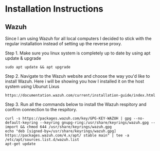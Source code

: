 # Installation Instructions

## Wazuh

Since I am using Wazuh for all local computers I decided to stick with the regular installation instead of setting up the reverse proxy.

Step 1. Make sure you linux system is completely up to date by using apt update & upgrade

    sudo apt update && apt upgrade

Step 2. Navigate to the Wazuh website and choose the way you'd like to install Wazuh. Here i will be showing you how I installed it on the host system using Ubunut Lixus
                
    https://documentation.wazuh.com/current/installation-guide/index.html

Step 3. Run all the commands below to install the Wazuh respitory and confirm connection to the respitory.

    curl -s https://packages.wazuh.com/key/GPG-KEY-WAZUH | gpg --no-default-keyring --keyring gnupg-ring:/usr/share/keyrings/wazuh.gpg --import && chmod 644 /usr/share/keyrings/wazuh.gpg
    echo "deb [signed-by=/usr/share/keyrings/wazuh.gpg] https://packages.wazuh.com/4.x/apt/ stable main" | tee -a /etc/apt/sources.list.d/wazuh.list
    apt-get update

